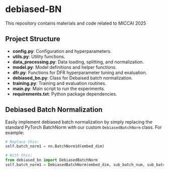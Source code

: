 # debiased-BN
This repository contains materials and code related to MICCAI 2025

## Project Structure

- **config.py**: Configuration and hyperparameters.
- **utils.py**: Utility functions.
- **data_processing.py**: Data loading, splitting, and normalization.
- **model.py**: Model definitions and helper functions.
- **dfr.py**: Functions for DFR hyperparameter tuning and evaluation.
- **debiased_bn.py**: Class for Debaised batch normalization.
- **training.py**: Training and evaluation routines.
- **main.py**: Main script to run the experiments.
- **requirements.txt**: Python package dependencies.


## Debiased Batch Normalization

Easily implement debiased batch normalization by simply replacing the standard PyTorch BatchNorm with our custom `DebiasedBatchNorm` class. For example:

```python
# Replace this:
self.batch_norm1 = nn.BatchNorm1d(embed_dim)

# With this:
from debiased_bn import DebiasedBatchNorm
self.batch_norm1 = DebiasedBatchNorm(embed_dim, sub_batch_num, sub_batch_size) # batch size = sub_batch_num * sub_batch_size # 64, 8, 8
